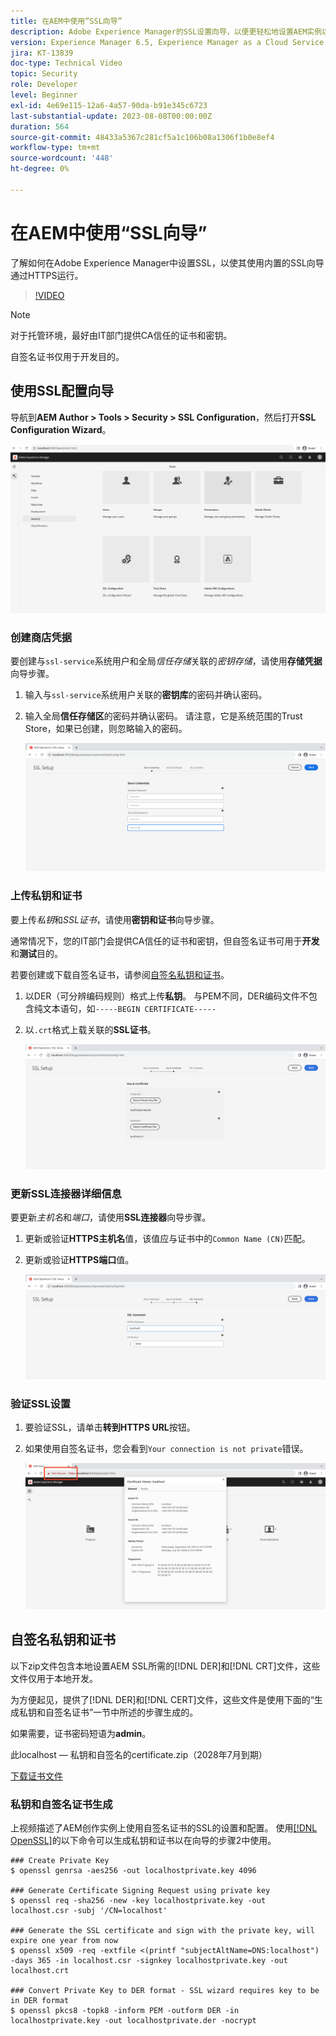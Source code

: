```yaml
---
title: 在AEM中使用“SSL向导”
description: Adobe Experience Manager的SSL设置向导，以便更轻松地设置AEM实例以通过HTTPS运行。
version: Experience Manager 6.5, Experience Manager as a Cloud Service
jira: KT-13839
doc-type: Technical Video
topic: Security
role: Developer
level: Beginner
exl-id: 4e69e115-12a6-4a57-90da-b91e345c6723
last-substantial-update: 2023-08-08T00:00:00Z
duration: 564
source-git-commit: 48433a5367c281cf5a1c106b08a1306f1b0e8ef4
workflow-type: tm+mt
source-wordcount: '448'
ht-degree: 0%

---
```


# 在AEM中使用“SSL向导”

了解如何在Adobe Experience Manager中设置SSL，以使其使用内置的SSL向导通过HTTPS运行。

>[!VIDEO](https://video.tv.adobe.com/v/328890?quality=12&learn=on&captions=chi_hans)


>[!NOTE]
>
>对于托管环境，最好由IT部门提供CA信任的证书和密钥。
>
>自签名证书仅用于开发目的。

## 使用SSL配置向导

导航到&#x200B;__AEM Author > Tools > Security > SSL Configuration__，然后打开&#x200B;__SSL Configuration Wizard__。

![SSL配置向导](assets/use-the-ssl-wizard/ssl-config-wizard.png)

### 创建商店凭据

要创建与`ssl-service`系统用户和全局&#x200B;_信任存储_&#x200B;关联的&#x200B;_密钥存储_，请使用&#x200B;__存储凭据__&#x200B;向导步骤。

1. 输入与`ssl-service`系统用户关联的&#x200B;__密钥库__&#x200B;的密码并确认密码。
1. 输入全局&#x200B;__信任存储区__&#x200B;的密码并确认密码。 请注意，它是系统范围的Trust Store，如果已创建，则忽略输入的密码。

   ![SSL安装程序 — 存储凭据](assets/use-the-ssl-wizard/store-credentials.png)

### 上传私钥和证书

要上传&#x200B;_私钥_&#x200B;和&#x200B;_SSL证书_，请使用&#x200B;__密钥和证书__&#x200B;向导步骤。

通常情况下，您的IT部门会提供CA信任的证书和密钥，但自签名证书可用于&#x200B;__开发__&#x200B;和&#x200B;__测试__&#x200B;目的。

若要创建或下载自签名证书，请参阅[自签名私钥和证书](#self-signed-private-key-and-certificate)。

1. 以DER（可分辨编码规则）格式上传&#x200B;__私钥__。 与PEM不同，DER编码文件不包含纯文本语句，如`-----BEGIN CERTIFICATE-----`
1. 以`.crt`格式上载关联的&#x200B;__SSL证书__。

   ![SSL设置 — 私钥和证书](assets/use-the-ssl-wizard/privatekey-and-certificate.png)

### 更新SSL连接器详细信息

要更新&#x200B;_主机名_&#x200B;和&#x200B;_端口_，请使用&#x200B;__SSL连接器__&#x200B;向导步骤。

1. 更新或验证&#x200B;__HTTPS主机名__&#x200B;值，该值应与证书中的`Common Name (CN)`匹配。
1. 更新或验证&#x200B;__HTTPS端口__&#x200B;值。

   ![SSL安装程序 — SSL连接器详细信息](assets/use-the-ssl-wizard/ssl-connector-details.png)

### 验证SSL设置

1. 要验证SSL，请单击&#x200B;__转到HTTPS URL__&#x200B;按钮。
1. 如果使用自签名证书，您会看到`Your connection is not private`错误。

   ![SSL设置 — 通过HTTPS验证AEM](assets/use-the-ssl-wizard/verify-aem-over-ssl.png)

## 自签名私钥和证书

以下zip文件包含本地设置AEM SSL所需的[!DNL DER]和[!DNL CRT]文件，这些文件仅用于本地开发。

为方便起见，提供了[!DNL DER]和[!DNL CERT]文件，这些文件是使用下面的“生成私钥和自签名证书”一节中所述的步骤生成的。

如果需要，证书密码短语为&#x200B;**admin**。

此localhost — 私钥和自签名的certificate.zip（2028年7月到期）

[下载证书文件](assets/use-the-ssl-wizard/certificate.zip)

### 私钥和自签名证书生成

上视频描述了AEM创作实例上使用自签名证书的SSL的设置和配置。 使用[[!DNL OpenSSL]](https://www.openssl.org/)的以下命令可以生成私钥和证书以在向导的步骤2中使用。

```shell
### Create Private Key
$ openssl genrsa -aes256 -out localhostprivate.key 4096

### Generate Certificate Signing Request using private key
$ openssl req -sha256 -new -key localhostprivate.key -out localhost.csr -subj '/CN=localhost'

### Generate the SSL certificate and sign with the private key, will expire one year from now
$ openssl x509 -req -extfile <(printf "subjectAltName=DNS:localhost") -days 365 -in localhost.csr -signkey localhostprivate.key -out localhost.crt

### Convert Private Key to DER format - SSL wizard requires key to be in DER format
$ openssl pkcs8 -topk8 -inform PEM -outform DER -in localhostprivate.key -out localhostprivate.der -nocrypt
```
